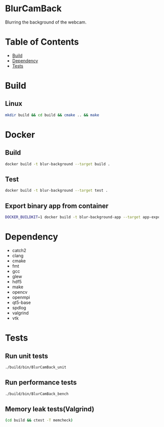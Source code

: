 BlurCamBack
===========

Blurring the background of the webcam.

Table of Contents
=================
<!--ts-->
  * [Build](#build)
  * [Dependency](#dependency)
  * [Tests](#tests)
<!--te-->

Build
=====

Linux
-----

```bash
mkdir build && cd build && cmake .. && make
```

Docker
======

Build
-----

```bash
docker build -t blur-background --target build .
```

Test
-----

```bash
docker build -t blur-background --target test .
```

Export binary app from container
--------------------------------

```bash
DOCKER_BUILDKIT=1 docker build -t blur-background-app --target app-export --output type=local,dest=out .
```


Dependency
==========
  * catch2
  * clang
  * cmake
  * fmt
  * gcc
  * glew
  * hdf5
  * make
  * opencv
  * openmpi
  * qt5-base
  * spdlog
  * valgrind
  * vtk

Tests
=====

Run unit tests
--------------

```bash
./build/bin/BlurCamBack_unit
```

Run performance tests
---------------------

```bash
./build/bin/BlurCamBack_bench
```

Memory leak tests(Valgrind)
--------

```bash
(cd build && ctest -T memcheck)
```
